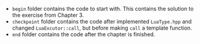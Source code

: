 - `begin` folder contains the code to start with. This contains the solution to the exercise from Chapter 3.
- `checkpoint` folder contains the code after implemented `LuaType.hpp` and changed `LuaExcutor::call`, but before making `call` a template function.
- `end` folder contains the code after the chapter is finished.
